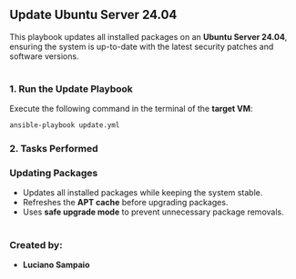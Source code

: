 ## Update Ubuntu Server 24.04

This playbook updates all installed packages on an **Ubuntu Server 24.04**, ensuring the system is up-to-date with the latest security patches and software versions.

#
### 1. Run the Update Playbook

Execute the following command in the terminal of the **target VM**:

```bash
ansible-playbook update.yml
```

### 2. Tasks Performed

### Updating Packages
- Updates all installed packages while keeping the system stable.
- Refreshes the **APT cache** before upgrading packages.
- Uses **safe upgrade mode** to prevent unnecessary package removals.

#
### Created by:

- **Luciano Sampaio**
